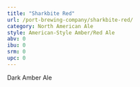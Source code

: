 ```yaml
---
title: "Sharkbite Red"
url: /port-brewing-company/sharkbite-red/
category: North American Ale
style: American-Style Amber/Red Ale
abv: 0
ibu: 0
srm: 0
upc: 0
---
```

Dark Amber Ale
